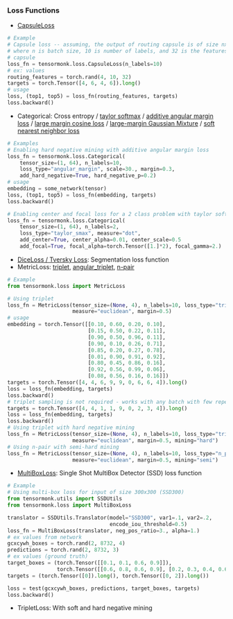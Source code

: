 ### Loss Functions
* [CapsuleLoss](https://arxiv.org/pdf/1710.09829.pdf)
```python
# Example
# Capsule loss -- assuming, the output of routing capsule is of size nx10x32,
# where n is batch size, 10 is number of labels, and 32 is the features from a
# capsule
loss_fn = tensormonk.loss.CapsuleLoss(n_labels=10)
# ex: values
routing_features = torch.rand(4, 10, 32)
targets = torch.Tensor([4, 6, 4, 6]).long()
# usage
loss, (top1, top5) = loss_fn(routing_features, targets)
loss.backward()
```
* Categorical: Cross entropy / [taylor softmax](https://arxiv.org/pdf/1511.05042.pdf) / [additive angular margin loss](https://arxiv.org/pdf/1801.07698.pdf) / [large margin cosine loss](https://arxiv.org/pdf/1801.09414.pdf) / [large-margin Gaussian Mixture](https://arxiv.org/pdf/1803.02988.pdf) / [soft nearest neighbor loss](https://arxiv.org/pdf/1902.01889.pdf)
```python
# Examples
# Enabling hard negative mining with additive angular margin loss
loss_fn = tensormonk.loss.Categorical(
    tensor_size=(1, 64), n_labels=10,
    loss_type="angular_margin", scale=30., margin=0.3,
    add_hard_negative=True, hard_negative_p=0.2)
# usage
embedding = some_network(tensor)
loss, (top1, top5) = loss_fn(embedding, targets)
loss.backward()

# Enabling center and focal loss for a 2 class problem with taylor softmax
loss_fn = tensormonk.loss.Categorical(
    tensor_size=(1, 64), n_labels=2,
    loss_type="taylor_smax", measure="dot",
    add_center=True, center_alpha=0.01, center_scale=0.5
    add_focal=True, focal_alpha=torch.Tensor([1.]*2), focal_gamma=2.)
```
* [DiceLoss / Tversky Loss](https://arxiv.org/pdf/1706.05721.pdf): Segmentation loss function
* MetricLoss: [triplet](https://arxiv.org/pdf/1503.03832.pdf), [angular_triplet](https://arxiv.org/pdf/1708.01682.pdf), [n-pair](http://www.nec-labs.com/uploads/images/Department-Images/MediaAnalytics/papers/nips16_npairmetriclearning.pdf)
```python
# Example
from tensormonk.loss import MetricLoss

# Using triplet
loss_fn = MetricLoss(tensor_size=(None, 4), n_labels=10, loss_type="triplet",
                     measure="euclidean", margin=0.5)
# usage
embedding = torch.Tensor([[0.10, 0.60, 0.20, 0.10],
                          [0.15, 0.50, 0.22, 0.11],
                          [0.90, 0.50, 0.96, 0.11],
                          [0.90, 0.10, 0.26, 0.71],
                          [0.85, 0.20, 0.27, 0.78],
                          [0.01, 0.90, 0.91, 0.92],
                          [0.80, 0.45, 0.86, 0.16],
                          [0.92, 0.56, 0.99, 0.06],
                          [0.08, 0.56, 0.16, 0.16]])
targets = torch.Tensor([4, 4, 6, 9, 9, 0, 6, 6, 4]).long()
loss = loss_fn(embedding, targets)
loss.backward()
# triplet sampling is not required - works with any batch with few repeated labels
targets = torch.Tensor([4, 4, 1, 1, 9, 0, 2, 3, 4]).long()
loss = loss_fn(embedding, targets)
loss.backward()
# Using triplet with hard negative mining
loss_fn = MetricLoss(tensor_size=(None, 4), n_labels=10, loss_type="triplet",
                     measure="euclidean", margin=0.5, mining="hard")
# Using n-pair with semi-hard mining
loss_fn = MetricLoss(tensor_size=(None, 4), n_labels=10, loss_type="n_pair",
                     measure="euclidean", margin=0.5, mining="semi")
```
* [MultiBoxLoss](https://arxiv.org/pdf/1512.02325.pdf): Single Shot MultiBox Detector (SSD) loss function
```python
# Example
# Using multi-box loss for input of size 300x300 (SSD300)
from tensormonk.utils import SSDUtils
from tensormonk.loss import MultiBoxLoss

translator = SSDUtils.Translator(model="SSD300", var1=.1, var2=.2,
                                 encode_iou_threshold=0.5)
loss_fn = MultiBoxLoss(translator, neg_pos_ratio=3., alpha=1.)
# ex values from network
gcxcywh_boxes = torch.rand(2, 8732, 4)
predictions = torch.rand(2, 8732, 3)
# ex values (ground truth)
target_boxes = (torch.Tensor([[0.1, 0.1, 0.6, 0.9]]),
                torch.Tensor([[0.6, 0.8, 0.6, 0.9], [0.2, 0.3, 0.4, 0.6]]))
targets = (torch.Tensor([0]).long(), torch.Tensor([0, 2]).long())

loss = test(gcxcywh_boxes, predictions, target_boxes, targets)
loss.backward()
```
* TripletLoss: With soft and hard negative mining
